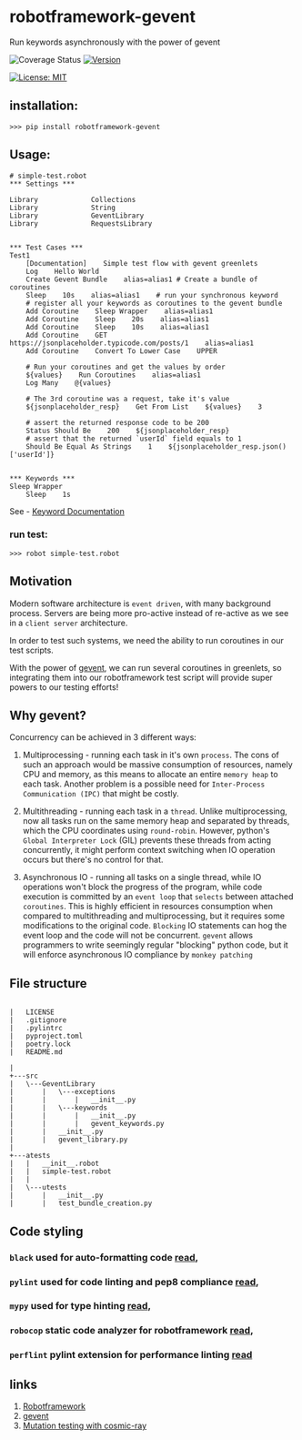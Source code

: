 # robotframework-gevent
Run keywords asynchronously with the power of gevent

![Coverage Status]([[./reports/coverage-badge.svg](https://github.com/eldaduzman/robotframework-gevent/blob/main/docs/badges/coverage-badge.svg)])
[![Version](https://img.shields.io/pypi/v/robotframework-gevent.svg)](https://pypi.python.org/pypi/robotframework-gevent)


[![License: MIT](https://img.shields.io/badge/License-MIT-yellow.svg)](https://opensource.org/licenses/MIT)


## installation:
```
>>> pip install robotframework-gevent
```

## Usage:

```
# simple-test.robot
*** Settings ***

Library             Collections
Library             String
Library             GeventLibrary
Library             RequestsLibrary


*** Test Cases ***
Test1
    [Documentation]    Simple test flow with gevent greenlets
    Log    Hello World
    Create Gevent Bundle    alias=alias1 # Create a bundle of coroutines
    Sleep    10s    alias=alias1    # run your synchronous keyword
    # register all your keywords as coroutines to the gevent bundle
    Add Coroutine    Sleep Wrapper    alias=alias1
    Add Coroutine    Sleep    20s    alias=alias1
    Add Coroutine    Sleep    10s    alias=alias1
    Add Coroutine    GET    https://jsonplaceholder.typicode.com/posts/1    alias=alias1
    Add Coroutine    Convert To Lower Case    UPPER

    # Run your coroutines and get the values by order
    ${values}    Run Coroutines    alias=alias1
    Log Many    @{values}

    # The 3rd coroutine was a request, take it's value
    ${jsonplaceholder_resp}    Get From List    ${values}    3

    # assert the returned response code to be 200
    Status Should Be    200    ${jsonplaceholder_resp}
    # assert that the returned `userId` field equals to 1
    Should Be Equal As Strings    1    ${jsonplaceholder_resp.json()['userId']}


*** Keywords ***
Sleep Wrapper
    Sleep    1s

```

See -  [Keyword Documentation](https://eldaduzman.github.io/robotframework-gevent/GeventLibrary.html)
### run test:
```
>>> robot simple-test.robot
```
## Motivation

Modern software architecture is `event driven`, with many background process.
Servers are being more pro-active instead of re-active as we see in a `client server` architecture.

In order to test such systems, we need the ability to run coroutines in our test scripts.

With the power of [gevent](http://www.gevent.org/), we can run several coroutines in greenlets, so integrating them into our robotframework test script will provide super powers to our testing efforts!

## Why gevent?

Concurrency can be achieved in 3 different ways:

1.  Multiprocessing - running each task in it's own `process`.
    The cons of such an approach would be massive consumption of resources, namely CPU and memory, as this means to allocate an entire `memory heap` to each task.
    Another problem is a possible need for `Inter-Process Communication (IPC)` that might be costly.

2.  Multithreading - running each task in a `thread`.
    Unlike multiprocessing, now all tasks run on the same memory heap and separated by threads, which the CPU coordinates using `round-robin`.
    However, python's  `Global Interpreter Lock` (GIL) prevents these threads from acting concurrently, it might perform context switching when IO operation occurs but there's no control for that.


3.  Asynchronous IO - running all tasks on a single thread, while IO operations won't block the progress of the program, while code execution is committed by an   `event loop` that `selects` between attached `coroutines`.
    This is highly efficient in resources consumption when compared to multithreading and multiprocessing, but it requires some modifications to the original code.
    `Blocking` IO statements can hog the event loop and the code will not be concurrent.
    `gevent` allows programmers to write seemingly regular "blocking" python code, but it will enforce asynchronous IO compliance by `monkey patching`

## File structure
```

|   LICENSE
|   .gitignore
|   .pylintrc
|   pyproject.toml
|   poetry.lock
|   README.md

|           
+---src
|   \---GeventLibrary
|       |   \---exceptions
|       |       |   __init__.py
|       |   \---keywords
|       |       |   __init__.py
|       |       |   gevent_keywords.py
|       |   __init__.py
|       |   gevent_library.py
|               
+---atests
|   |   __init__.robot
|   |   simple-test.robot
|   |   
|   \---utests
|       |   __init__.py
|       |   test_bundle_creation.py

```
## Code styling
### `black` used for auto-formatting code [read](https://pypi.org/project/black/),
### `pylint` used for code linting and pep8 compliance [read](https://pypi.org/project/pylint/),
### `mypy` used for type hinting [read](https://pypi.org/project/mypy/),
### `robocop` static code analyzer for robotframework [read](https://pypi.org/project/robotframework-robocop/),
### `perflint` pylint extension for performance linting [read](https://betterprogramming.pub/use-perflint-a-performance-linter-for-python-eae8e54f1e99)

## links
1. [Robotframework](https://robotframework.org/)
2. [gevent](http://www.gevent.org/)
3. [Mutation testing with cosmic-ray](https://python.plainenglish.io/python-mutation-testing-with-cosmic-ray-4b78eb9e0676)